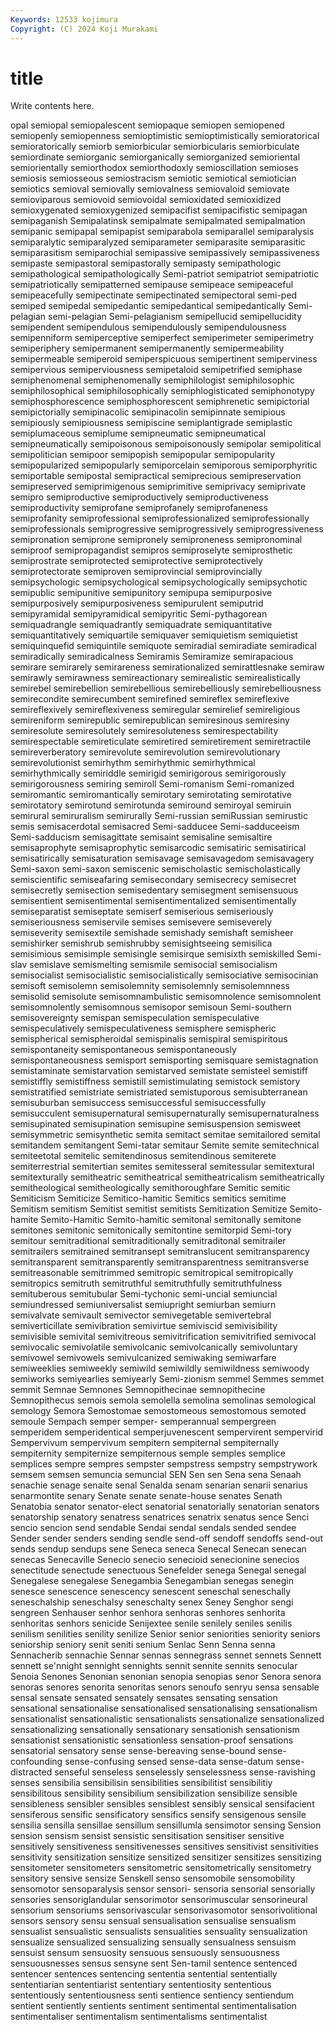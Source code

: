 ```yaml
---
Keywords: 12533 kojimura
Copyright: (C) 2024 Koji Murakami
---
```


# title

Write contents here.



opal semiopal semiopalescent semiopaque semiopen
semiopened semiopenly semiopenness semioptimistic semioptimistically semioratorical semioratorically semiorb semiorbicular semiorbicularis
semiorbiculate semiordinate semiorganic semiorganically semiorganized semioriental semiorientally semiorthodox semiorthodoxly semioscillation
semioses semiosis semiosseous semiostracism semiotic semiotical semiotician semiotics semioval semiovally
semiovalness semiovaloid semiovate semioviparous semiovoid semiovoidal semioxidated semioxidized semioxygenated semioxygenized
semipacifist semipacifistic semipagan semipaganish Semipalatinsk semipalmate semipalmated semipalmation semipanic semipapal
semipapist semiparabola semiparallel semiparalysis semiparalytic semiparalyzed semiparameter semiparasite semiparasitic semiparasitism
semiparochial semipassive semipassively semipassiveness semipaste semipastoral semipastorally semipasty semipathologic semipathological
semipathologically Semi-patriot semipatriot semipatriotic semipatriotically semipatterned semipause semipeace semipeaceful semipeacefully
semipectinate semipectinated semipectoral semi-ped semiped semipedal semipedantic semipedantical semipedantically Semi-pelagian
semi-pelagian Semi-pelagianism semipellucid semipellucidity semipendent semipendulous semipendulously semipendulousness semipenniform semiperceptive
semiperfect semiperimeter semiperimetry semiperiphery semipermanent semipermanently semipermeability semipermeable semiperoid semiperspicuous
semipertinent semiperviness semipervious semiperviousness semipetaloid semipetrified semiphase semiphenomenal semiphenomenally semiphilologist
semiphilosophic semiphilosophical semiphilosophically semiphlogisticated semiphonotypy semiphosphorescence semiphosphorescent semiphrenetic semipictorial semipictorially
semipinacolic semipinacolin semipinnate semipious semipiously semipiousness semipiscine semiplantigrade semiplastic semiplumaceous
semiplume semipneumatic semipneumatical semipneumatically semipoisonous semipoisonously semipolar semipolitical semipolitician semipoor
semipopish semipopular semipopularity semipopularized semipopularly semiporcelain semiporous semiporphyritic semiportable semipostal
semipractical semiprecious semipreservation semipreserved semiprimigenous semiprimitive semiprivacy semiprivate semipro semiproductive
semiproductively semiproductiveness semiproductivity semiprofane semiprofanely semiprofaneness semiprofanity semiprofessional semiprofessionalized semiprofessionally
semiprofessionals semiprogressive semiprogressively semiprogressiveness semipronation semiprone semipronely semiproneness semipronominal semiproof
semipropagandist semipros semiproselyte semiprosthetic semiprostrate semiprotected semiprotective semiprotectively semiprotectorate semiproven
semiprovincial semiprovincially semipsychologic semipsychological semipsychologically semipsychotic semipublic semipunitive semipunitory semipupa
semipurposive semipurposively semipurposiveness semipurulent semiputrid semipyramidal semipyramidical semipyritic Semi-pythagorean semiquadrangle
semiquadrantly semiquadrate semiquantitative semiquantitatively semiquartile semiquaver semiquietism semiquietist semiquinquefid semiquintile
semiquote semiradial semiradiate semiradical semiradically semiradicalness Semiramis Semiramize semirapacious semirare
semirarely semirareness semirationalized semirattlesnake semiraw semirawly semirawness semireactionary semirealistic semirealistically
semirebel semirebellion semirebellious semirebelliously semirebelliousness semirecondite semirecumbent semirefined semireflex semireflexive
semireflexively semireflexiveness semiregular semirelief semireligious semireniform semirepublic semirepublican semiresinous semiresiny
semiresolute semiresolutely semiresoluteness semirespectability semirespectable semireticulate semiretired semiretirement semiretractile semireverberatory
semirevolute semirevolution semirevolutionary semirevolutionist semirhythm semirhythmic semirhythmical semirhythmically semiriddle semirigid
semirigorous semirigorously semirigorousness semiring semiroll Semi-romanism Semi-romanized semiromantic semiromantically semirotary
semirotating semirotative semirotatory semirotund semirotunda semiround semiroyal semiruin semirural semiruralism
semirurally Semi-russian semiRussian semirustic semis semisacerdotal semisacred Semi-sadducee Semi-sadduceeism Semi-sadducism
semisagittate semisaint semisaline semisaltire semisaprophyte semisaprophytic semisarcodic semisatiric semisatirical semisatirically
semisaturation semisavage semisavagedom semisavagery Semi-saxon semi-saxon semiscenic semischolastic semischolastically semiscientific
semiseafaring semisecondary semisecrecy semisecret semisecretly semisection semisedentary semisegment semisensuous semisentient
semisentimental semisentimentalized semisentimentally semiseparatist semiseptate semiserf semiserious semiseriously semiseriousness semiservile
semises semisevere semiseverely semiseverity semisextile semishade semishady semishaft semisheer semishirker
semishrub semishrubby semisightseeing semisilica semisimious semisimple semisingle semisirque semisixth semiskilled
Semi-slav semislave semismelting semismile semisocial semisocialism semisocialist semisocialistic semisocialistically semisociative
semisocinian semisoft semisolemn semisolemnity semisolemnly semisolemnness semisolid semisolute semisomnambulistic semisomnolence
semisomnolent semisomnolently semisomnous semisopor semisoun Semi-southern semisovereignty semispan semispeculation semispeculative
semispeculatively semispeculativeness semisphere semispheric semispherical semispheroidal semispinalis semispiral semispiritous semispontaneity
semispontaneous semispontaneously semispontaneousness semisport semisporting semisquare semistagnation semistaminate semistarvation semistarved
semistate semisteel semistiff semistiffly semistiffness semistill semistimulating semistock semistory semistratified
semistriate semistriated semistuporous semisubterranean semisuburban semisuccess semisuccessful semisuccessfully semisucculent semisupernatural
semisupernaturally semisupernaturalness semisupinated semisupination semisupine semisuspension semisweet semisymmetric semisynthetic semita
semitact semitae semitailored semital semitandem semitangent Semi-tatar semitaur Semite semite
semitechnical semiteetotal semitelic semitendinosus semitendinous semiterete semiterrestrial semitertian semites semitesseral
semitessular semitextural semitexturally semitheatric semitheatrical semitheatricalism semitheatrically semitheological semitheologically semithoroughfare
Semitic semitic Semiticism Semiticize Semitico-hamitic Semitics semitics semitime Semitism semitism
Semitist semitist semitists Semitization Semitize Semito-hamite Semito-Hamitic Semito-hamitic semitonal semitonally
semitone semitones semitonic semitonically semitontine semitorpid Semi-tory semitour semitraditional semitraditionally
semitraditonal semitrailer semitrailers semitrained semitransept semitranslucent semitransparency semitransparent semitransparently semitransparentness
semitransverse semitreasonable semitrimmed semitropic semitropical semitropically semitropics semitruth semitruthful semitruthfully
semitruthfulness semituberous semitubular Semi-tychonic semi-uncial semiuncial semiundressed semiuniversalist semiupright semiurban
semiurn semivalvate semivault semivector semivegetable semivertebral semiverticillate semivibration semivirtue semiviscid
semivisibility semivisible semivital semivitreous semivitrification semivitrified semivocal semivocalic semivolatile semivolcanic
semivolcanically semivoluntary semivowel semivowels semivulcanized semiwaking semiwarfare semiweeklies semiweekly semiwild
semiwildly semiwildness semiwoody semiworks semiyearlies semiyearly Semi-zionism semmel Semmes semmet
semmit Semnae Semnones Semnopithecinae semnopithecine Semnopithecus semois semola semolella semolina
semolinas semological semology Semora Semostomae semostomeous semostomous semoted semoule Sempach
semper semper- semperannual sempergreen semperidem semperidentical semperjuvenescent sempervirent sempervirid Sempervivum
sempervivum sempitern sempiternal sempiternally sempiternity sempiternize sempiternous semple semples semplice
semplices sempre sempres sempster sempstress sempstry sempstrywork semsem semsen semuncia
semuncial SEN Sen sen Sena sena Senaah senachie senage senaite
senal Senalda senam senarian senarii senarius senarmontite senary Senate senate
senate-house senates Senath Senatobia senator senator-elect senatorial senatorially senatorian senators
senatorship senatory senatress senatrices senatrix senatus sence Senci sencio sencion
send sendable Sendai sendal sendals sended sendee Sender sender senders
sending sendle send-off sendoff sendoffs send-out sends sendup sendups sene
Seneca seneca Senecal Senecan senecan senecas Senecaville Senecio senecio senecioid
senecionine senecios senectitude senectude senectuous Senefelder senega Senegal senegal Senegalese
senegalese Senegambia Senegambian senegas senegin senesce senescence senescency senescent seneschal
seneschally seneschalship seneschalsy seneschalty senex Seney Senghor sengi sengreen Senhauser
senhor senhora senhoras senhores senhorita senhoritas senhors senicide Senijextee senile
senilely seniles senilis senilism senilities senility senilize Senior senior seniorities
seniority seniors seniorship seniory senit seniti senium Senlac Senn Senna
senna Sennacherib sennachie Sennar sennas sennegrass sennet sennets Sennett sennett
se'nnight sennight sennights sennit sennite sennits senocular Senoia Senones Senonian
senonian senopia senopias senor Senora senora senoras senores senorita senoritas
senors senoufo senryu sensa sensable sensal sensate sensated sensately sensates
sensating sensation sensational sensationalise sensationalised sensationalising sensationalism sensationalist sensationalistic sensationalists
sensationalize sensationalized sensationalizing sensationally sensationary sensationish sensationism sensationist sensationistic sensationless
sensation-proof sensations sensatorial sensatory sense sense-bereaving sense-bound sense-confounding sense-confusing sensed
sense-data sense-datum sense-distracted senseful senseless senselessly senselessness sense-ravishing senses sensibilia
sensibilisin sensibilities sensibilitist sensibilitiy sensibilitous sensibility sensibilium sensibilization sensibilize sensible
sensibleness sensibler sensibles sensiblest sensibly sensical sensifacient sensiferous sensific sensificatory
sensifics sensify sensigenous sensile sensilia sensilla sensillae sensillum sensillumla sensimotor
sensing Sension sension sensism sensist sensistic sensitisation sensitiser sensitive sensitively
sensitiveness sensitivenesses sensitives sensitivist sensitivities sensitivity sensitization sensitize sensitized sensitizer
sensitizes sensitizing sensitometer sensitometers sensitometric sensitometrically sensitometry sensitory sensive sensize
Senskell senso sensomobile sensomobility sensomotor sensoparalysis sensor sensori- sensoria sensorial
sensorially sensories sensoriglandular sensorimotor sensorimuscular sensorineural sensorium sensoriums sensorivascular sensorivasomotor
sensorivolitional sensors sensory sensu sensual sensualisation sensualise sensualism sensualist sensualistic
sensualists sensualities sensuality sensualization sensualize sensualized sensualizing sensually sensualness sensuism
sensuist sensum sensuosity sensuous sensuously sensuousness sensuousnesses sensus sensyne sent
Sen-tamil sentence sentenced sentencer sentences sentencing sententia sentential sententially sententiarian
sententiarist sententiary sententiosity sententious sententiously sententiousness senti sentience sentiency sentiendum
sentient sentiently sentients sentiment sentimental sentimentalisation sentimentaliser sentimentalism sentimentalisms sentimentalist
